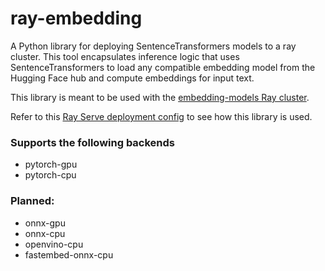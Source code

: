 # ray-embedding

A Python library for deploying SentenceTransformers models to a ray cluster. 
This tool encapsulates inference logic that uses SentenceTransformers 
to load any compatible embedding model from the Hugging Face hub and 
compute embeddings for input text.

This library is meant to be used with the [embedding-models Ray cluster](https://bitbucket.org/docorto/embedding-models/src/dev/).

Refer to this [Ray Serve deployment config](https://bitbucket.org/docorto/embedding-models/src/dev/serve-config/dev/serve-config.yaml) 
to see how this library is used.

### Supports the following backends

- pytorch-gpu
- pytorch-cpu

### Planned:
- onnx-gpu
- onnx-cpu
- openvino-cpu
- fastembed-onnx-cpu



